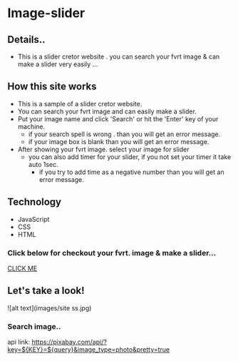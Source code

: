 # Image-slider
## Details..
* This is a slider cretor website . you can search your fvrt image & can make a slider very easily ...

## How this site works
* This is a sample of a slider cretor website.
* You can search your fvrt image and can easily make a slider.
* Put your image name and click 'Search' or hit the 'Enter' key of your machine.
  - if your search spell is wrong . than you will get an error message.
  - if your image box is blank than you will get an error message.
* After showing your fvrt image. select your image for slider 
  - you can also add timer for your slider, if you not set your timer it take auto 1sec.
    - if you try to add time as a negative number than you will get an error message.

## Technology
+  JavaScript
+  CSS
+  HTML

### Click below for checkout your fvrt. image & make a slider...
[CLICK ME](https://shahinuralambhuiyan.github.io/Image-slider/)

## Let's take a look!
![alt text](images/site ss.jpg)

### Search image..
api link: https://pixabay.com/api/?key=${KEY}=${query}&image_type=photo&pretty=true
